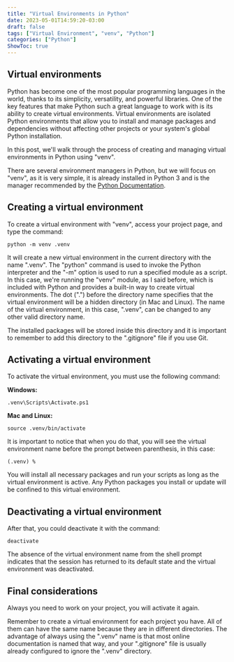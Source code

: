 ```yaml
---
title: "Virtual Environments in Python"
date: 2023-05-01T14:59:20-03:00
draft: false
tags: ["Virtual Environment", "venv", "Python"]
categories: ["Python"]
ShowToc: true
---
```


## Virtual environments

Python has become one of the most popular programming languages in the world, thanks to its simplicity, versatility, and powerful libraries. One of the key features that make Python such a great language to work with is its ability to create virtual environments. Virtual environments are isolated Python environments that allow you to install and manage packages and dependencies without affecting other projects or your system's global Python installation.

In this post, we'll walk through the process of creating and managing virtual environments in Python using "venv".

There are several environment managers in Python, but we will focus on "venv", as it is very simple, it is already installed in Python 3 and is the manager recommended by the [Python Documentation](https://docs.python.org/3/library/venv.html).

## Creating a virtual environment

To create a virtual environment with "venv", access your project page, and type the command:

```console
python -m venv .venv
```
It will create a new virtual environment in the current directory with the name ".venv". The "python" command is used to invoke the Python interpreter and the "-m" option is used to run a specified module as a script. In this case, we're running the "venv" module, as I said before, which is included with Python and provides a built-in way to create virtual environments. The dot (".") before the directory name specifies that the virtual environment will be a hidden directory (in Mac and Linux). The name of the virtual environment, in this case, ".venv", can be changed to any other valid directory name.

The installed packages will be stored inside this directory and it is important to remember to add this directory to the ".gitignore" file if you use Git.

## Activating a virtual environment

To activate the virtual environment, you must use the following command:

**Windows:**
```console
.venv\Scripts\Activate.ps1
```
**Mac and Linux:**
```console
source .venv/bin/activate
```
It is important to notice that when you do that, you will see the virtual environment name before the prompt between parenthesis, in this case:

```console
(.venv) %
```
You will install all necessary packages and run your scripts as long as the virtual environment is active. Any Python packages you install or update will be confined to this virtual environment.

## Deactivating a virtual environment
After that, you could deactivate it with the command:

```console
deactivate
```

The absence of the virtual environment name from the shell prompt indicates that the session has returned to its default state and the virtual environment was deactivated.

## Final considerations
Always you need to work on your project, you will activate it again.

Remember to create a virtual environment for each project you have. All of them can have the same name because they are in different directories. The advantage of always using the ".venv" name is that most online documentation is named that way, and your ".gitignore" file is usually already configured to ignore the ".venv" directory.




